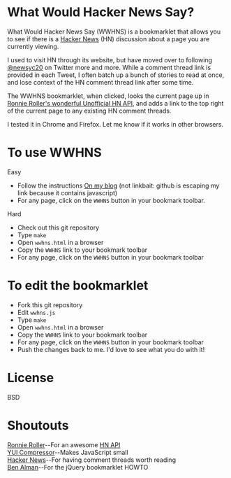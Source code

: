 # What Would Hacker News Say?

What Would Hacker News Say (WWHNS) is a bookmarklet that allows you to see
if there is a [Hacker News](http://news.ycombinator.com/) (HN) discussion about
a page you are currently viewing.

I used to visit HN through its website, but have moved over to following
[@newsyc20](http://twitter.com/#!/newsyc20) on Twitter more and more.
While a comment thread link is provided in each Tweet, I often batch up a
bunch of stories to read at once, and lose context of the HN comment thread
link after some time.

The WWHNS bookmarklet, when clicked, looks the current page up in [Ronnie
Roller's wonderful Unofficial HN API](http://api.ihackernews.com/), and
adds a link to the top right of the current page to any existing HN comment
threads.

I tested it in Chrome and Firefox.  Let me know if it works in other browsers.

# To use WWHNS
Easy

* Follow the instructions [On my blog]() (not linkbait: github is escaping my link because it contains javascript)
* For any page, click on the `WWHNS` button in your bookmark toolbar.

Hard

* Check out this git repository
* Type `make`
* Open `wwhns.html` in a browser
* Copy the `WWHNS` link to your bookmark toolbar
* For any page, click on the `WWHNS` button in your bookmark toolbar

# To edit the bookmarklet
* Fork this git repository
* Edit `wwhns.js`
* Type `make`
* Open `wwhns.html` in a browser
* Copy the `WWHNS` link to your bookmark toolbar
* For any page, click on the `WWHNS` button in your bookmark toolbar
* Push the changes back to me.  I'd love to see what you do with it!

# License
BSD

# Shoutouts
[Ronnie Roller](http://twitter.com/ronnieroller)--For an awesome [HN API](http://api.ihackernews.com/)  
[YUI Compressor](https://developer.yahoo.com/yui/compressor/)--Makes JavaScript small  
[Hacker News](http://news.ycombinator.com/)--For having comment threads worth reading  
[Ben Alman](http://benalman.com/projects/run-jquery-code-bookmarklet/)--For the jQuery bookmarklet HOWTO
